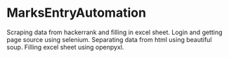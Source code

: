 # MarksEntryAutomation
Scraping data from hackerrank and filling in excel sheet.
Login and getting page source using selenium.
Separating data from html using beautiful soup.
Filling excel sheet using openpyxl.
